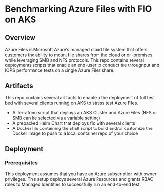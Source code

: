 # Benchmarking Azure Files with FIO on AKS

## Overview

Azure Files is Microsoft Azure's managed  cloud file system that offers customers the ability to mount file shares from the cloud or on-premises while leveraging SMB and NFS protocols. This repo contains several deployments scripts that enable an end-user to conduct file throughput and IOPS performance tests on a single Azure Files share.

## Artifacts

This repo contains several artifacts to enable a the deployment of full test bed with several clients running on AKS to stress test Azure Files.

* A Terraform script that deploys an AKS Cluster and Azure Files (NFS or SMB can be selected via a variable setting)
* A prepacked Helm Chart that deploys fio with several clients
* A DockerFile containing the shell script to build and/or customize the Docker image to push to a local container repo of your choice

## Deployment

### Prerequisites

This deployment assumes that you have an Azure subscription with owner privileges. This setup deploys several Azure Resources and grants RBAC roles to Managed Identities to successfully run an end-to-end test.

